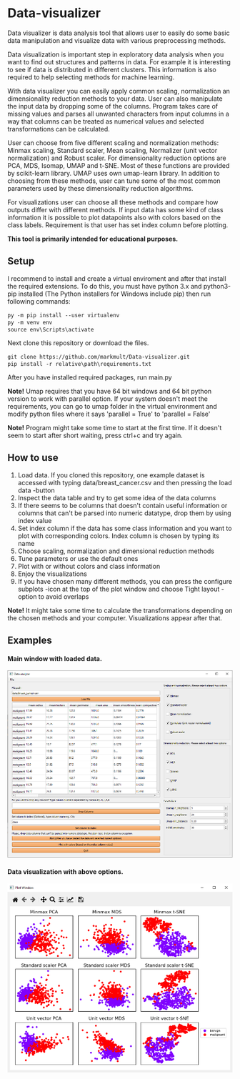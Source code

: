 # Data-visualizer
Data visualizer is data analysis tool that allows user to easily do some basic data manipulation and visualize data with various preprocessing methods.

Data visualization is important step in exploratory data analysis when you want to find out structures and patterns in data.  For example it is interesting
to see if data is distributed in different clusters. This information is also required to help selecting methods for machine learning.

With data visualizer you can easily apply common scaling, normalization an dimensionality reduction methods to your data.
User can also manipulate the input data by dropping some of the columns. Program takes care of missing values and parses all unwanted characters from
input columns in a way that columns can be treated as numerical values and selected transformations can be calculated.

User can choose from five different scaling and normalization methods: Minmax scaling, Standard scaler, Mean scaling, Normalizer (unit vector normalization)
and Robust scaler. For dimensionality reduction options are PCA, MDS, Isomap, UMAP and t-SNE. Most of these functions are provided by scikit-learn library.
UMAP uses own umap-learn library. In addition to choosing from these methods, user can tune some of the most common parameters used by these dimensionality
reduction algorithms.

For visualizations user can choose all these methods and compare how outputs differ with different methods. If input data has some kind of class information
it is possible to plot datapoints also with colors based on the class labels. Requirement is that user has set index column before plotting.

**This tool is primarily intended for educational purposes.**

## Setup

I recommend to install and create a virtual enviroment and after that install the required extensions. To do this, you must have python 3.x and python3-pip installed
(The Python installers for Windows include pip) then run following commands:

```
py -m pip install --user virtualenv
py -m venv env
source env\Scripts\activate
```
Next clone this repository or download the files.
```
git clone https://github.com/markmult/Data-visualizer.git
pip install -r relative\path\requirements.txt
```
After you have installed required packages, run main.py

**Note!** Umap requires that you have 64 bit windows and 64 bit python version to work with parallel option.
If your system doesn't meet the requirements, you can go to umap folder in the virtual environment and modify python files where it says 'parallel = True' to
'parallel = False'

**Note!** Program might take some time to start at the first time. If it doesn't seem to start after short waiting, press ctrl+c and try again.

## How to use

1. Load data. If you cloned this repository, one example dataset is accessed with typing data/breast_cancer.csv and then pressing the load data -button
2. Inspect the data table and try to get some idea of the data columns
3. If there seems to be columns that doesn't contain useful information or columns that can't be parsed into numeric datatype, drop them by using index value
4. Set index column if the data has some class information and you want to plot with corresponding colors. Index column is chosen by typing its name
5. Choose scaling, normalization and dimensional reduction methods
6. Tune parameters or use the default ones
7. Plot with or without colors and class information
8. Enjoy the visualizations
9. If you have chosen many different methods, you can press the configure subplots -icon at the top of the plot window and choose Tight layout -option to avoid overlaps

**Note!** It might take some time to calculate the transformations depending on the chosen methods and your computer. Visualizations appear after that.

## Examples

#### Main window with loaded data.
<img src="https://github.com/markmult/Data-visualizer/blob/master/Examples/visualizer.png" width="700">
<br/>

#### Data visualization with above options.
<img src="https://github.com/markmult/Data-visualizer/blob/master/Examples/visualizer%20output.png" width="700">
